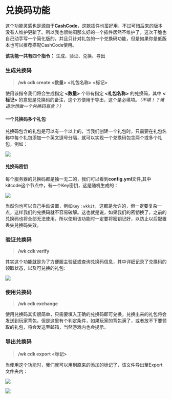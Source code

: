 # 兑换码功能

这个功能灵感也是源自于[**CashCode**](https://www.mcbbs.net/thread-725863-1-1.html)，这款插件也蛮好用，不过可惜后来的版本没有人维护更新了。所以我也很纳闷那么好的一个插件居然不维护了，这次干脆也自己动手写一个简化版的，并且只针对礼包的一个兑换码功能，但是如果你是低版本也可以推荐搭配CashCode使用。

**该功能一共有四个指令：** 生成、验证、兑换、导出

### 生成兑换码

> **/wk cdk create <数量> <礼包名称> <标记>**

使用该指令我们将会生成指定 **<数量>** 个带有指定 **<礼包名称>** 的兑换码，其中 **<标记>** 的意思是兑换码的备注，这个方便用于导出，这个是必填项。*（不填！？难道你想做一个兑换码盲盒？）*

#### 一个兑换码多个礼包

兑换码包含的礼包是可以有一个以上的，当我们创建一个礼包时，只需要在礼包名称中每个礼包添加一个英文逗号分隔，就可以实现一个兑换码包含两个或多个礼包，例如：

![](https://wkhouse.oss-cn-hangzhou.aliyuncs.com/upload/2022/06/image.png?x-oss-process=image%2Fformat,webp)

#### 兑换码密钥

每个服务器的兑换码都是独一无二的，我们可以看到**config.yml**文件,其中kitcode这个节点中，有一个Key密钥，这是随机生成的：

![](https://wkhouse.oss-cn-hangzhou.aliyuncs.com/upload/2022/06/image-1.png?x-oss-process=image%2Fformat,webp)

当然你也可以自己手动设置，例如`Key：wkkit`，这都是允许的，但一定要复杂一点，这样我们的兑换码就不容易破解。这也就是说，如果我们的密钥换了，之前的兑换码也将全部无法使用，所以使用该功能时一定要将密钥记好，以防止以后配置丢失兑换码失效。

### 验证兑换码

> **/wk cdk verify <CDK>**

其实这个功能就是为了方便服主验证或查询兑换码信息，其中详细记录了兑换码的领取状态，以及可兑换的礼包:

![](https://wkhouse.oss-cn-hangzhou.aliyuncs.com/upload/2022/06/image-4.png?x-oss-process=image%2Fformat,webp)

### 使用兑换码

> **/wk cdk exchange <CDK>**

使用兑换码其实很简单，只需要填入正确的兑换码即可兑换，兑换出来的礼包将会发送到玩家背包，但是这里有个判定条件，如果玩家的背包满了，或者放不下要领取的礼包，将会发送至邮箱，当然游戏内也会提示。

### 导出兑换码

> **/wk cdk export <标记>**

当使用这个功能时，我们就可以用到原来的添加的标记了，该文件导出至Export文件夹内：

![](https://wkhouse.oss-cn-hangzhou.aliyuncs.com/upload/2022/06/image-2.png?x-oss-process=image%2Fformat,webp)

![](https://wkhouse.oss-cn-hangzhou.aliyuncs.com/upload/2022/06/image-3.png?x-oss-process=image%2Fformat,webp)

